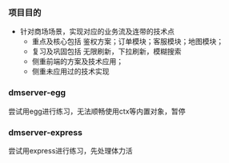 ### 项目目的
- 针对商场场景，实现对应的业务流及连带的技术点
    - 重点及核心包括 鉴权方案；订单模块；客服模块；地图模块；
    - 复习及巩固包括 无限刷新，下拉刷新，模糊搜索
    - 侧重前端的方案及技术应用；
    - 侧重未应用过的技术实现

### dmserver-egg
尝试用egg进行练习，无法顺畅使用ctx等内置对象，暂停

### dmserver-express
尝试用express进行练习，先处理体力活